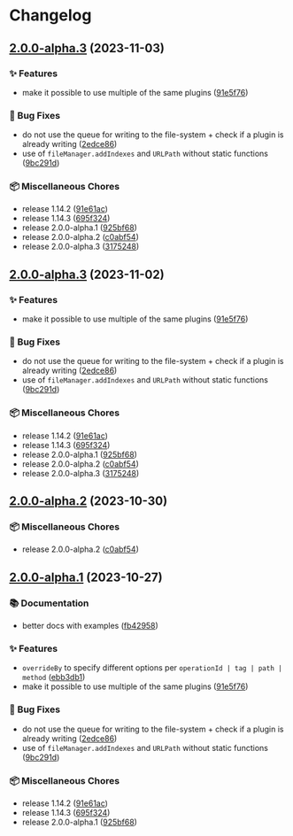 # Changelog

## [2.0.0-alpha.3](https://github.com/kubb-project/kubb/compare/@kubb/swagger-client-v2.0.0-alpha.3...@kubb/swagger-client-v2.0.0-alpha.3) (2023-11-03)


### ✨ Features

* make it possible to use multiple of the same plugins ([91e5f76](https://github.com/kubb-project/kubb/commit/91e5f76ecd70d82be1d2855046a9cc97fcf9d7e9))


### 🐞 Bug Fixes

* do not use the queue for writing to the file-system + check if a plugin is already writing ([2edce86](https://github.com/kubb-project/kubb/commit/2edce86e27787a809b0473426e3054ad3bb9aab5))
* use of `fileManager.addIndexes` and `URLPath` without static functions ([9bc291d](https://github.com/kubb-project/kubb/commit/9bc291d5b9126b1d3f26803e6a1c54a3b008f634))


### 📦 Miscellaneous Chores

* release 1.14.2 ([91e61ac](https://github.com/kubb-project/kubb/commit/91e61acde1c3824c40f291e1142363eaa95fb1cf))
* release 1.14.3 ([695f324](https://github.com/kubb-project/kubb/commit/695f3242d61ac13f4284f3bdf529a3bc0e353244))
* release 2.0.0-alpha.1 ([925bf68](https://github.com/kubb-project/kubb/commit/925bf686956804aad82ba6480152427aaa6ad4f8))
* release 2.0.0-alpha.2 ([c0abf54](https://github.com/kubb-project/kubb/commit/c0abf54220849007e354f594267cd69086c38b07))
* release 2.0.0-alpha.3 ([3175248](https://github.com/kubb-project/kubb/commit/3175248895d3def0e32fbf87a7ffa45c0c859b68))

## [2.0.0-alpha.3](https://github.com/kubb-project/kubb/compare/@kubb/swagger-client-v2.0.0-alpha.2...@kubb/swagger-client-v2.0.0-alpha.3) (2023-11-02)


### ✨ Features

* make it possible to use multiple of the same plugins ([91e5f76](https://github.com/kubb-project/kubb/commit/91e5f76ecd70d82be1d2855046a9cc97fcf9d7e9))


### 🐞 Bug Fixes

* do not use the queue for writing to the file-system + check if a plugin is already writing ([2edce86](https://github.com/kubb-project/kubb/commit/2edce86e27787a809b0473426e3054ad3bb9aab5))
* use of `fileManager.addIndexes` and `URLPath` without static functions ([9bc291d](https://github.com/kubb-project/kubb/commit/9bc291d5b9126b1d3f26803e6a1c54a3b008f634))


### 📦 Miscellaneous Chores

* release 1.14.2 ([91e61ac](https://github.com/kubb-project/kubb/commit/91e61acde1c3824c40f291e1142363eaa95fb1cf))
* release 1.14.3 ([695f324](https://github.com/kubb-project/kubb/commit/695f3242d61ac13f4284f3bdf529a3bc0e353244))
* release 2.0.0-alpha.1 ([925bf68](https://github.com/kubb-project/kubb/commit/925bf686956804aad82ba6480152427aaa6ad4f8))
* release 2.0.0-alpha.2 ([c0abf54](https://github.com/kubb-project/kubb/commit/c0abf54220849007e354f594267cd69086c38b07))
* release 2.0.0-alpha.3 ([3175248](https://github.com/kubb-project/kubb/commit/3175248895d3def0e32fbf87a7ffa45c0c859b68))

## [2.0.0-alpha.2](https://github.com/kubb-project/kubb/compare/@kubb/swagger-client-v2.0.0-alpha.1...@kubb/swagger-client-v2.0.0-alpha.2) (2023-10-30)


### 📦 Miscellaneous Chores

* release 2.0.0-alpha.2 ([c0abf54](https://github.com/kubb-project/kubb/commit/c0abf54220849007e354f594267cd69086c38b07))

## [2.0.0-alpha.1](https://github.com/kubb-project/kubb/compare/@kubb/swagger-client-v1.14.5...@kubb/swagger-client-v2.0.0-alpha.1) (2023-10-27)


### 📚 Documentation

* better docs with examples ([fb42958](https://github.com/kubb-project/kubb/commit/fb429588f213a0ec7973fd64aa24eea17529747a))


### ✨ Features

* `overrideBy` to specify different options per `operationId | tag | path | method` ([ebb3db1](https://github.com/kubb-project/kubb/commit/ebb3db14c3796ea5211a49ccded5544ee54ad66c))
* make it possible to use multiple of the same plugins ([91e5f76](https://github.com/kubb-project/kubb/commit/91e5f76ecd70d82be1d2855046a9cc97fcf9d7e9))


### 🐞 Bug Fixes

* do not use the queue for writing to the file-system + check if a plugin is already writing ([2edce86](https://github.com/kubb-project/kubb/commit/2edce86e27787a809b0473426e3054ad3bb9aab5))
* use of `fileManager.addIndexes` and `URLPath` without static functions ([9bc291d](https://github.com/kubb-project/kubb/commit/9bc291d5b9126b1d3f26803e6a1c54a3b008f634))


### 📦 Miscellaneous Chores

* release 1.14.2 ([91e61ac](https://github.com/kubb-project/kubb/commit/91e61acde1c3824c40f291e1142363eaa95fb1cf))
* release 1.14.3 ([695f324](https://github.com/kubb-project/kubb/commit/695f3242d61ac13f4284f3bdf529a3bc0e353244))
* release 2.0.0-alpha.1 ([925bf68](https://github.com/kubb-project/kubb/commit/925bf686956804aad82ba6480152427aaa6ad4f8))
